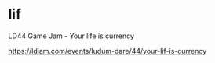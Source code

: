 # lif
LD44 Game Jam - Your life is currency

https://ldjam.com/events/ludum-dare/44/your-lif-is-currency
